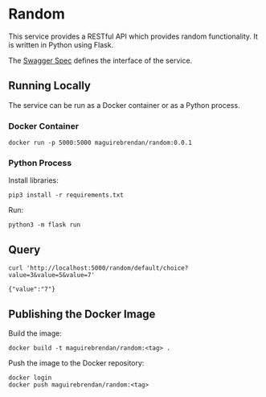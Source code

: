 # Random
This service provides a RESTful API which provides random functionality. It is written in Python using Flask.

The [Swagger Spec](static/swagger.yaml) defines the interface of the service.

## Running Locally
The service can be run as a Docker container or as a Python process.

### Docker Container
```
docker run -p 5000:5000 maguirebrendan/random:0.0.1
```

### Python Process
Install libraries:
```
pip3 install -r requirements.txt
```

Run:
```
python3 -m flask run
```

## Query
```
curl 'http://localhost:5000/random/default/choice?value=3&value=5&value=7'

{"value":"7"}
```

## Publishing the Docker Image
Build the image:
```
docker build -t maguirebrendan/random:<tag> .
```

Push the image to the Docker repository:
```
docker login
docker push maguirebrendan/random:<tag>
```
